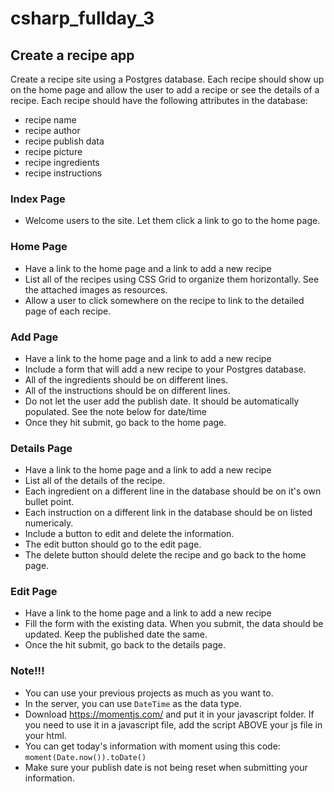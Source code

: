 # csharp_fullday_3

## Create a recipe app

Create a recipe site using a Postgres database. Each recipe should show up on the home page and allow the user to add a recipe or see the details of a recipe. Each recipe should have the following attributes in the database:        
        
- recipe name
- recipe author
- recipe publish data
- recipe picture
- recipe ingredients
- recipe instructions

### Index Page
- Welcome users to the site. Let them click a link to go to the home page.

### Home Page
- Have a link to the home page and a link to add a new recipe
- List all of the recipes using CSS Grid to organize them horizontally. See the attached images as resources.
- Allow a user to click somewhere on the recipe to link to the detailed page of each recipe.

### Add Page
- Have a link to the home page and a link to add a new recipe
- Include a form that will add a new recipe to your Postgres database.
- All of the ingredients should be on different lines.
- All of the instructions should be on different lines.
- Do not let the user add the publish date. It should be automatically populated. See the note below for date/time
- Once they hit submit, go back to the home page.

### Details Page
- Have a link to the home page and a link to add a new recipe
- List all of the details of the recipe.
- Each ingredient on a different line in the database should be on it's own bullet point.
- Each instruction on a different link in the database should be on listed numericaly.
- Include a button to edit and delete the information.
- The edit button should go to the edit page.
- The delete button should delete the recipe and go back to the home page.

### Edit Page
- Have a link to the home page and a link to add a new recipe
- Fill the form with the existing data. When you submit, the data should be updated. Keep the published date the same.
- Once the hit submit, go back to the details page.

### Note!!!
- You can use your previous projects as much as you want to.
- In the server, you can use ```DateTime``` as the data type.
- Download https://momentjs.com/ and put it in your javascript folder. If you need to use it in a javascript file, add the script ABOVE your js file in your html.
- You can get today's information with moment using this code: ```moment(Date.now()).toDate()```
- Make sure your publish date is not being reset when submitting your information.
